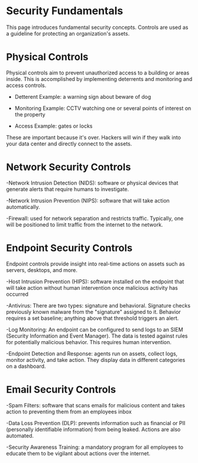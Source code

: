 # Security Fundamentals

This page introduces fundamental security concepts. Controls are used as a guideline for protecting an organization's assets.

# <span style="font-size: 26px;">Physical Controls</span>

Physical controls aim to prevent unauthorized access to a building or areas inside. This is accomplished by implementing deterrents and monitoring and access controls. 

- Detterent Example: a warning sign about beware of dog

- Monitoring Example: CCTV watching one or several points of interest on the property

- Access Example: gates or locks

These are important because it's over. Hackers will win if they walk into your data center and directly connect to the assets. 

# <span style="font-size: 26px;">Network Security Controls</span>

-Network Intrusion Detection (NIDS): software or physical devices that generate alerts that require humans to investigate. 

-Network Intrusion Prevention (NIPS): software that will take action automatically. 

-Firewall: used for network separation and restricts traffic. Typically, one will be positioned to limit traffic from the internet to the network.

# <span style="font-size: 26px;">Endpoint Security Controls</span>

Endpoint controls provide insight into real-time actions on assets such as servers, desktops, and more. 

-Host Intrusion Prevention (HIPS): software installed on the endpoint that will take action without human intervention once malicious activity has occurred

-Antivirus: There are two types: signature and behavioral. Signature checks previously known malware from the "signature" assigned to it. Behavior requires a set baseline; anything above that threshold triggers an alert.

-Log Monitoring: An endpoint can be configured to send logs to an SIEM (Security Information and Event Manager). The data is tested against rules for potentially malicious behavior. This requires human intervention.

-Endpoint Detection and Response: agents run on assets, collect logs, monitor activity, and take action. They display data in different categories on a dashboard. 

# <span style="font-size: 26px;">Email Security Controls</span>

-Spam Filters: software that scans emails for malicious content and takes action to preventing them from an employees inbox

-Data Loss Prevention (DLP): prevents information such as financial or PII (personally identifiable information) from being leaked. Actions are also automated.

-Security Awareness Training: a mandatory program for all employees to educate them to be vigilant about actions over the internet.
